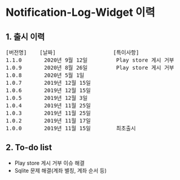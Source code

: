 # Notification-Log-Widget 이력

## 1. 출시 이력
<pre>
[버전명]    [날짜]                  [특이사항]
1.1.0       2020년 9월 12일         Play store 게시 거부
1.0.9       2020년 8월 26일         Play store 게시 거부
1.0.8       2020년 5월 1일
1.0.7       2019년 12월 15일
1.0.6       2019년 12월 15일
1.0.5       2019년 12월 3일
1.0.4       2019년 11월 25일
1.0.3       2019년 11월 25일
1.0.2       2019년 11월 17일
1.0.0       2019년 11월 15일        최초출시
</pre>


## 2. To-do list
* Play store 게시 거부 이슈 해결
* Sqlite 문제 해결(계좌 별칭, 계좌 순서 등)